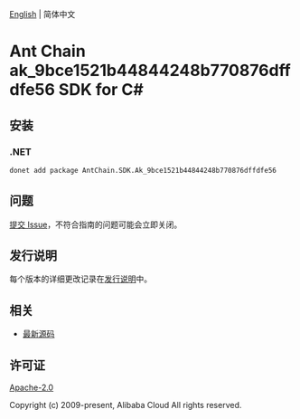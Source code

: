 [English](README.md) | 简体中文

# Ant Chain ak_9bce1521b44844248b770876dffdfe56 SDK for C#

## 安装

### .NET

```bash
donet add package AntChain.SDK.Ak_9bce1521b44844248b770876dffdfe56
```

## 问题

[提交 Issue](https://github.com/alipay/antchain-openapi-prod-sdk/issues/new)，不符合指南的问题可能会立即关闭。

## 发行说明

每个版本的详细更改记录在[发行说明](./ChangeLog.txt)中。

## 相关

* [最新源码](https://github.com/antchain-openapi-prod-sdk)

## 许可证

[Apache-2.0](http://www.apache.org/licenses/LICENSE-2.0)

Copyright (c) 2009-present, Alibaba Cloud All rights reserved.
